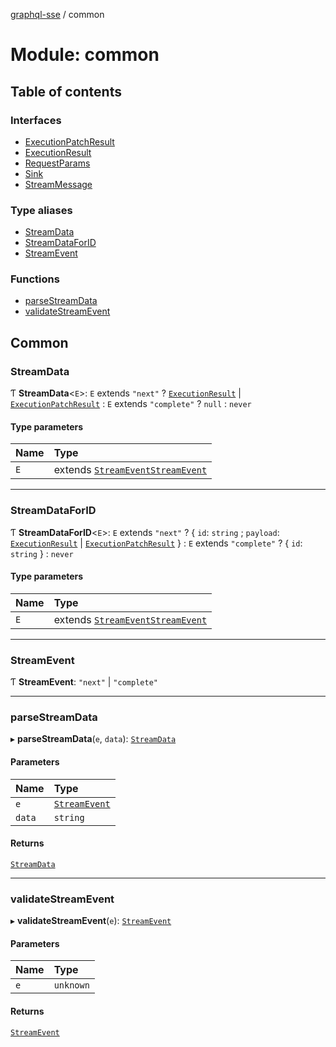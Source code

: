 [graphql-sse](../README.md) / common

# Module: common

## Table of contents

### Interfaces

- [ExecutionPatchResult](../interfaces/common.ExecutionPatchResult.md)
- [ExecutionResult](../interfaces/common.ExecutionResult.md)
- [RequestParams](../interfaces/common.RequestParams.md)
- [Sink](../interfaces/common.Sink.md)
- [StreamMessage](../interfaces/common.StreamMessage.md)

### Type aliases

- [StreamData](common.md#streamdata)
- [StreamDataForID](common.md#streamdataforid)
- [StreamEvent](common.md#streamevent)

### Functions

- [parseStreamData](common.md#parsestreamdata)
- [validateStreamEvent](common.md#validatestreamevent)

## Common

### StreamData

Ƭ **StreamData**<`E`\>: `E` extends ``"next"`` ? [`ExecutionResult`](../interfaces/common.ExecutionResult.md) \| [`ExecutionPatchResult`](../interfaces/common.ExecutionPatchResult.md) : `E` extends ``"complete"`` ? ``null`` : `never`

#### Type parameters

| Name | Type |
| :------ | :------ |
| `E` | extends [`StreamEvent`](common.md#streamevent)[`StreamEvent`](common.md#streamevent) |

___

### StreamDataForID

Ƭ **StreamDataForID**<`E`\>: `E` extends ``"next"`` ? { `id`: `string` ; `payload`: [`ExecutionResult`](../interfaces/common.ExecutionResult.md) \| [`ExecutionPatchResult`](../interfaces/common.ExecutionPatchResult.md)  } : `E` extends ``"complete"`` ? { `id`: `string`  } : `never`

#### Type parameters

| Name | Type |
| :------ | :------ |
| `E` | extends [`StreamEvent`](common.md#streamevent)[`StreamEvent`](common.md#streamevent) |

___

### StreamEvent

Ƭ **StreamEvent**: ``"next"`` \| ``"complete"``

___

### parseStreamData

▸ **parseStreamData**(`e`, `data`): [`StreamData`](common.md#streamdata)

#### Parameters

| Name | Type |
| :------ | :------ |
| `e` | [`StreamEvent`](common.md#streamevent) |
| `data` | `string` |

#### Returns

[`StreamData`](common.md#streamdata)

___

### validateStreamEvent

▸ **validateStreamEvent**(`e`): [`StreamEvent`](common.md#streamevent)

#### Parameters

| Name | Type |
| :------ | :------ |
| `e` | `unknown` |

#### Returns

[`StreamEvent`](common.md#streamevent)
